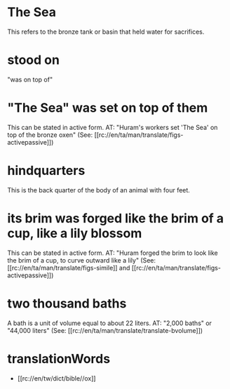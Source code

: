 # The Sea

This refers to the bronze tank or basin that held water for sacrifices.

# stood on

"was on top of"

# "The Sea" was set on top of them

This can be stated in active form. AT: "Huram's workers set 'The Sea' on top of the bronze oxen" (See: [[rc://en/ta/man/translate/figs-activepassive]])

# hindquarters

This is the back quarter of the body of an animal with four feet.

# its brim was forged like the brim of a cup, like a lily blossom

This can be stated in active form. AT: "Huram forged the brim to look like the brim of a cup, to curve outward like a lily" (See: [[rc://en/ta/man/translate/figs-simile]] and [[rc://en/ta/man/translate/figs-activepassive]])

# two thousand baths

A bath is a unit of volume equal to about 22 liters. AT: "2,000 baths" or "44,000 liters" (See: [[rc://en/ta/man/translate/translate-bvolume]])

# translationWords

* [[rc://en/tw/dict/bible//ox]]